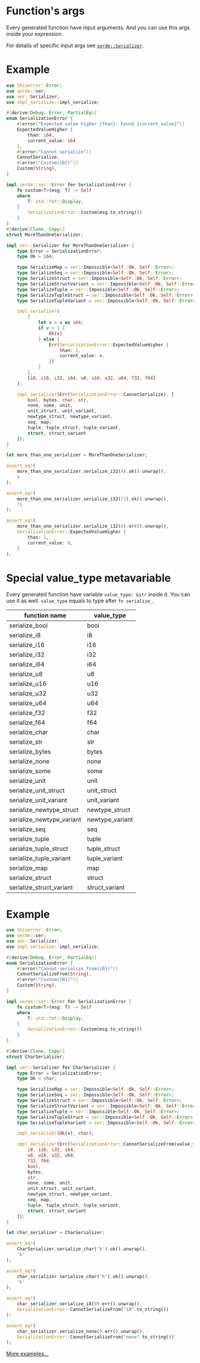 # Function's args

Every generated function have input arguments. And you can use this args inside your expression.

For details of specific input args see [`serde::Serializer`].

# Example
```rust
use thiserror::Error;
use serde::ser;
use ser::Serializer;
use impl_serialize::impl_serialize;

#[derive(Debug, Error, PartialEq)]
enum SerializationError {
    #[error("Expected value higher {than}. Found {current_value}")]
    ExpectedValueHigher {
        than: i64,
        current_value: i64
    },
    #[error("Cannot serialize")]
    CannotSerialize,
    #[error("Custom({0})")]
    Custom(String),
}

impl serde::ser::Error for SerializationError {
    fn custom<T>(msg: T) -> Self
    where
        T: std::fmt::Display,
    {
        SerializationError::Custom(msg.to_string())
    }
}
#[derive(Clone, Copy)]
struct MoreThanOneSerializer;

impl ser::Serializer for MoreThanOneSerializer {
    type Error = SerializationError;
    type Ok = i64;

    type SerializeMap = ser::Impossible<Self::Ok, Self::Error>;
    type SerializeSeq = ser::Impossible<Self::Ok, Self::Error>;
    type SerializeStruct = ser::Impossible<Self::Ok, Self::Error>;
    type SerializeStructVariant = ser::Impossible<Self::Ok, Self::Error>;
    type SerializeTuple = ser::Impossible<Self::Ok, Self::Error>;
    type SerializeTupleStruct = ser::Impossible<Self::Ok, Self::Error>;
    type SerializeTupleVariant = ser::Impossible<Self::Ok, Self::Error>;

    impl_serialize!(
        {
            let v = v as i64;
            if v > 1 {
                Ok(v)
            } else {
                Err(SerializationError::ExpectedValueHigher {
                    than: 1,
                    current_value: v,
                })
            }
        },
        [i8, i16, i32, i64, u8, u16, u32, u64, f32, f64]
    );

    impl_serialize!(Err(SerializationError::CannotSerialize), [
        bool, bytes, char, str,
        none, some, unit,
        unit_struct, unit_variant,
        newtype_struct, newtype_variant,
        seq, map,
        tuple, tuple_struct, tuple_variant,
        struct, struct_variant
    ]);
}

let more_than_one_serializer = MoreThanOneSerializer;

assert_eq!(
    more_than_one_serializer.serialize_i32(4).ok().unwrap(),
    4
);

assert_eq!(
    more_than_one_serializer.serialize_i32(71).ok().unwrap(),
    71
);

assert_eq!(
    more_than_one_serializer.serialize_i32(0).err().unwrap(),
    SerializationError::ExpectedValueHigher {
        than: 1,
        current_value: 0,
    }
);
```

# Special value_type metavariable

Every generated function have variable `value_type: &str` inside it. You can use it as well. `value_type` equals to type after `fn serialize_`.

| function name             | value_type      |
|---------------------------|-----------------|
| serialize_bool            | bool            |
| serialize_i8              | i8              |
| serialize_i16             | i16             |
| serialize_i32             | i32             |
| serialize_i64             | i64             |
| serialize_u8              | u8              |
| serialize_u16             | u16             |
| serialize_u32             | u32             |
| serialize_u64             | u64             |
| serialize_f32             | f32             |
| serialize_f64             | f64             |
| serialize_char            | char            |
| serialize_str             | str             |
| serialize_bytes           | bytes           |
| serialize_none            | none            |
| serialize_some            | some            |
| serialize_unit            | unit            |
| serialize_unit_struct     | unit_struct     |
| serialize_unit_variant    | unit_variant    |
| serialize_newtype_struct  | newtype_struct  |
| serialize_newtype_variant | newtype_variant |
| serialize_seq             | seq             |
| serialize_tuple           | tuple           |
| serialize_tuple_struct    | tuple_struct    |
| serialize_tuple_variant   | tuple_variant   |
| serialize_map             | map             |
| serialize_struct          | struct          |
| serialize_struct_variant  | struct_variant  |

# Example
```rust
use thiserror::Error;
use serde::ser;
use ser::Serializer;
use impl_serialize::impl_serialize;

#[derive(Debug, Error, PartialEq)]
enum SerializationError {
    #[error("Cannot serialize from({0})")]
    CannotSerializeFrom(String),
    #[error("Custom({0})")]
    Custom(String),
}

impl serde::ser::Error for SerializationError {
    fn custom<T>(msg: T) -> Self
    where
        T: std::fmt::Display,
    {
        SerializationError::Custom(msg.to_string())
    }
}

#[derive(Clone, Copy)]
struct CharSerializer;

impl ser::Serializer for CharSerializer {
    type Error = SerializationError;
    type Ok = char;

    type SerializeMap = ser::Impossible<Self::Ok, Self::Error>;
    type SerializeSeq = ser::Impossible<Self::Ok, Self::Error>;
    type SerializeStruct = ser::Impossible<Self::Ok, Self::Error>;
    type SerializeStructVariant = ser::Impossible<Self::Ok, Self::Error>;
    type SerializeTuple = ser::Impossible<Self::Ok, Self::Error>;
    type SerializeTupleStruct = ser::Impossible<Self::Ok, Self::Error>;
    type SerializeTupleVariant = ser::Impossible<Self::Ok, Self::Error>;

    impl_serialize!(Ok(v), char);

    impl_serialize!(Err(SerializationError::CannotSerializeFrom(value_type.to_string())), [
        i8, i16, i32, i64,
        u8, u16, u32, u64,
        f32, f64,
        bool,
        bytes,
        str,
        none, some, unit,
        unit_struct, unit_variant,
        newtype_struct, newtype_variant,
        seq, map,
        tuple, tuple_struct, tuple_variant,
        struct, struct_variant
    ]);
}

let char_serializer = CharSerializer;

assert_eq!(
    CharSerializer.serialize_char('k').ok().unwrap(),
    'k'
);

assert_eq!(
    char_serializer.serialize_char('h').ok().unwrap(),
    'h'
);

assert_eq!(
    char_serializer.serialize_i8(0).err().unwrap(),
    SerializationError::CannotSerializeFrom("i8".to_string())
);

assert_eq!(
    char_serializer.serialize_none().err().unwrap(),
    SerializationError::CannotSerializeFrom("none".to_string())
);
```

[More examples...](../src/tests/metavariables.rs)

[`serde::serializer`]: https://docs.rs/serde/latest/serde/trait.Serializer.html
